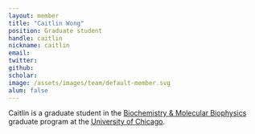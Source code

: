 ```yaml
---
layout: member
title: "Caitlin Wong"
position: Graduate student
handle: caitlin
nickname: caitlin
email: 
twitter: 
github: 
scholar: 
image: /assets/images/team/default-member.svg
alum: false
---
```

Caitlin is a graduate student in the [Biochemistry & Molecular Biophysics][1] graduate program at the [University of Chicago][2].

[1]: http://bmb.uchospitals.edu/
[2]: http://www.uchicago.edu
